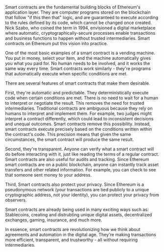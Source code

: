Smart contracts are the fundamental building blocks of Ethereum's application layer. They are computer programs stored on the blockchain that follow "if this then that" logic, and are guaranteed to execute according to the rules defined by its code, which cannot be changed once created. Nick Szabo, who coined the term in 1994, envisioned a digital marketplace where automatic, cryptographically-secure processes enable transactions and business functions to happen without trusted intermediaries. Smart contracts on Ethereum put this vision into practice.

One of the most basic examples of a smart contract is a vending machine. You put in money, select your item, and the machine automatically gives you what you paid for. No human needs to be involved, and it works the same way every time. Smart contracts work similarly - they're programs that automatically execute when specific conditions are met.

There are several features of smart contracts that make them desirable.

First, they're automatic and predictable. They deterministically execute code when certain conditions are met. There is no need to wait for a human to interpret or negotiate the result. This removes the need for trusted intermediaries. Traditional contracts are ambiguous because they rely on humans to interpret and implement them. For example, two judges might interpret a contract differently, which could lead to inconsistent decisions and unequal outcomes. Smart contracts remove this possibility. Instead, smart contracts execute precisely based on the conditions written within the contract's code. This precision means that given the same circumstances, the smart contract will produce the same result.

Second, they're transparent. Anyone can verify what a smart contract will do before interacting with it, just like reading the terms of a regular contract. Smart contracts are also useful for audits and tracking. Since Ethereum smart contracts are on a public blockchain, anyone can instantly track asset transfers and other related information. For example, you can check to see that someone sent money to your address.

Third, Smart contracts also protect your privacy. Since Ethereum is a pseudonymous network (your transactions are tied publicly to a unique cryptographic address, not your identity), you can protect your privacy from observers.

Smart contracts are already being used in many exciting ways such as: Stablecoins, creating and distrubting unique digital assets, decentralized exchanges, gaming, insurance, and much more.

In essence, smart contracts are revolutionizing how we think about agreements and automation in the digital age. They're making transactions more efficient, transparent, and trustworthy - all without requiring intermediaries.